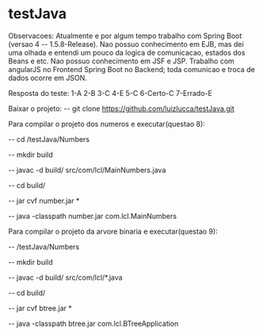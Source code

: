 # testJava

Observacoes:
Atualmente e por algum tempo trabalho com Spring Boot (versao 4 -- 1.5.8-Release).
Nao possuo conhecimento em EJB, mas dei uma olhada e entendi um pouco da logica de comunicacao, estados dos Beans e etc.
Nao possuo conhecimento em JSF e JSP. Trabalho com angularJS no Frontend Spring Boot no Backend; toda comunicao e troca de dados ocorre em JSON.

Resposta do teste:
1-A
2-B
3-C
4-E
5-C
6-Certo-C
7-Errado-E



Baixar o projeto:
-- git clone https://github.com/luizlucca/testJava.git

Para compilar o projeto dos numeros e executar(questao 8):

-- cd /testJava/Numbers

-- mkdir build

-- javac -d build/ src/com/lcl/MainNumbers.java

-- cd build/

-- jar cvf number.jar *

-- java -classpath number.jar com.lcl.MainNumbers

Para compilar o projeto da arvore binaria e executar(questao 9):

-- /testJava/Numbers

-- mkdir build

-- javac -d build/ src/com/lcl/*.java

-- cd build/

-- jar cvf btree.jar *

-- java -classpath btree.jar com.lcl.BTreeApplication
